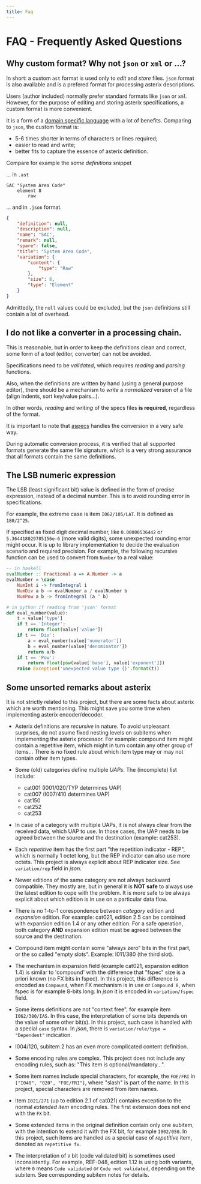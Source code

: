 ```yaml
---
title: Faq
---
```


# FAQ - Frequently Asked Questions

## Why custom format? Why not `json` or `xml` or ...?

In short: a custom `ast` format is used only to *edit* and *store* files.
`json` format is also available and is a prefered format for processing
asterix descriptions.

Users (author included) normally prefer standard formats like `json` or `xml`.
However, for the purpose of editing and storing asterix specifications,
a custom format is more convenient.

It is a form of a [domain specific language](https://en.wikipedia.org/wiki/Domain-specific_language)
with a lot of benefits. Comparing to `json`, the custom format is:

- 5-6 times shorter in terms of characters or lines required;
- easier to read and write;
- better fits to capture the essence of asterix definition.

Compare for example the *same definitions* snippet

... in `.ast`

```
SAC "System Area Code"
    element 8
        raw
```

... and in `.json` format.

```json
{
    "definition": null,
    "description": null,
    "name": "SAC",
    "remark": null,
    "spare": false,
    "title": "System Area Code",
    "variation": {
        "content": {
            "type": "Raw"
        },
        "size": 8,
        "type": "Element"
    }
}
```
Admittedly, the `null` values could be excluded, but the `json` definitions
still contain a lot of overhead.

## I do not like a converter in a processing chain.

This is reasonable, but in order to keep the definitions
clean and correct, some form of a tool (editor, converter)
can not be avoided.

Specifications need to be *validated*, which requires
*reading* and *parsing* functions.

Also, when the definitions are written by hand (using a general
purpose editor), there should be a mechanism to *write* a *normalized*
version of a file (align indents, sort key/value pairs...).

In other words, *reading* and *writing* of the specs files **is required**,
regardless of the format.

It is important to note that [aspecs](/aspecs.html) handles
the conversion in a very safe way.

During automatic conversion process, it is verified that all supported formats
generate the same file signature, which is a very strong assurance that all formats
contain the same definitions.

## The LSB numeric expression

The LSB (least significant bit) value is defined in the form of precise
expression, instead of a decimal number. This is to avoid rounding error
in specifications.

For example, the extreme case is item `I062/105/LAT`.
It is defined as `180/2^25`.

If specified as fixed digit decimal number, like `0.00000536442` or
`5.364418029785156e-6` (more valid digits), some unexpected rounding
error might occur. It is up to library implementation
to decide the evaluation scenario and required precision. For example,
the following recursive function can be used to convert from
`Number` to a real value:

```haskell
-- in haskell
evalNumber :: Fractional a => A.Number -> a
evalNumber = \case
    NumInt i -> fromIntegral i
    NumDiv a b -> evalNumber a / evalNumber b
    NumPow a b -> fromIntegral (a ^ b)
```

```python
# in python if reading from 'json' format
def eval_number(value):
    t = value['type']
    if t == 'Integer':
        return float(value['value'])
    if t == 'Div':
        a = eval_number(value['numerator'])
        b = eval_number(value['denominator'])
        return a/b
    if t == 'Pow':
        return float(pow(value['base'], value['exponent']))
    raise Exception('unexpected value type {}'.format(t))
```

## Some unsorted remarks about asterix

It is not strictly related to this project, but there are some
facts about asterix which are worth mentioning. This might save
you some time when implementing asterix encoder/decoder.

* Asterix definitions are *recursive* in nature. To avoid unpleasant
  surprises, do not asume fixed nesting levels on subitems when
  implementing the asterix processor. For example: compound item might contain
  a repetitive item, which might in turn contain any other group of
  items... There is no fixed rule about which item type may or may not contain
  other item types.

* Some (old) categories define multiple *UAPs*. The (incomplete)
  list include:
    - cat001 (I001/020/TYP determines UAP)
    - cat007 (I007/410 determines UAP)
    - cat150
    - cat252
    - cat253

* In case of a category with multiple UAPs, it is not always clear from
  the received data, which UAP to use. In those cases, the UAP needs
  to be agreed between the source and the destination (example: cat253).

* Each *repetitive* item has the first part "the repetition indicator - REP",
  which is normally 1 octet long, but the REP indicator can also use more
  octets. This project is always explicit about REP indicator size.
  See `variation/rep` field in *json*.

* Newer editions of the same category are not always backward compatible.
  They mostly are, but in general it is **NOT safe** to always use the
  latest edition to cope with the problem. It is more safe to be
  always explicit about which edition is in use on a particular data flow.

* There is no 1-to-1 corespondence between *category* edition and
  *expansion* edition. For example: cat021, edition 2.5 can be combined with
  expansion edition 1.4 or any other edition. For a safe operation,
  both category **AND** expansion edition must be agreed between the source
  and the destination.

* Compound item might contain some "always zero" bits in the first part,
  or the so called "empty slots". Example: I011/380 (the third slot).

* The mechanism in expansion field (example cat021, expansion edition 1.4)
  is similar to 'compound' with the difference that "fspec" size is
  a priori known (no FX bits in fspec).
  In this project, this difference is encoded as `Compound`, when
  FX mechanism is in use or `Compound 8`, when fspec is for example
  8-bits long. In *json* it is encoded in `variation/fspec` field.

* Some items definitions are not "context free", for example
  item `I062/380/IAS`. In this case, the interpretation of some bits depends
  on the value of some other bit(s). In this project, such case is
  handled with a special `case` syntax.
  In *json*, there is `variation/rule/type = "Dependent"` indication.

* I004/120, subitem 2 has an even more complicated content definition.

* Some encoding rules are complex. This project does not include any
  encoding rules, such as: "This item is optional/mandatory...".

* Some item names include special characters, for example, the `FOE/FRI`
  in `["I048", "020", "FOE/FRI"]`, where "slash" is part of the name. In
  this project, special characters are removed from item names.

* Item `I021/271` (up to edition 2.1 of cat021) contains exception
  to the normal *extended item* encoding rules. The first extension does
  not end with the `FX` bit.

* Some extended items in the original definition contain only one subitem,
  with the intention to extend it with the FX bit, for example `I002/050`.
  In this project, such items are handled as a special case of *repetitive*
  item, denoted as `repetitive fx`.

* The interpretation of `V` bit (code validated bit) is sometimes used
  inconsistently. For example, REF-048, edition 1.12 is using both variants,
  where `0` means `Code validated` or `Code not validated`, depending on
  the subitem. See corresponding subitem notes for details.
